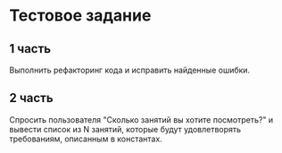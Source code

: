 # Тестовое задание

## 1 часть

Выполнить рефакторинг кода и исправить найденные ошибки.

## 2 часть

Спросить пользователя "Сколько занятий вы хотите посмотреть?" и вывести список из N занятий, которые будут удовлетворять требованиям, описанным в константах.
